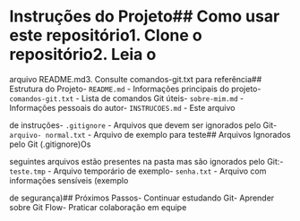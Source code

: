 # Instruções do Projeto## Como usar este repositório1. Clone o repositório2. Leia o
arquivo README.md3. Consulte comandos-git.txt para referência## Estrutura do Projeto-
`README.md` - Informações principais do projeto- `comandos-git.txt` - Lista de comandos
Git úteis- `sobre-mim.md` - Informações pessoais do autor- `INSTRUCOES.md` - Este arquivo

de instruções- `.gitignore` - Arquivos que devem ser ignorados pelo Git- `arquivo-
normal.txt` - Arquivo de exemplo para teste## Arquivos Ignorados pelo Git (.gitignore)Os

seguintes arquivos estão presentes na pasta mas são ignorados pelo Git:- `teste.tmp` -
Arquivo temporário de exemplo- `senha.txt` - Arquivo com informações sensíveis (exemplo

de segurança)## Próximos Passos- Continuar estudando Git- Aprender sobre Git Flow-
Praticar colaboração em equipe